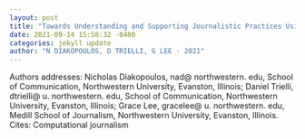 ```yaml
--- 
layout: post 
title: "Towards Understanding and Supporting Journalistic Practices Using Semi-Automated News Discovery Tools" 
date: 2021-09-14 15:58:32 -0400 
categories: jekyll update 
author: "N DIAKOPOULOS, D TRIELLI, G LEE - 2021" 
--- 
```

Authors addresses: Nicholas Diakopoulos, nad@ northwestern. edu, School of Communication, Northwestern University, Evanston, Illinois; Daniel Trielli, dtrielli@ u. northwestern. edu, School of Communication, Northwestern University, Evanston, Illinois; Grace Lee, gracelee@ u. northwestern. edu, Medill School of Journalism, Northwestern University, Evanston, Illinois. Cites: Computational journalism